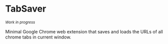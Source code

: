 TabSaver
===

<sub>*Work in progress*</sub>


Minimal Google Chrome web extension that saves and loads the URLs of all chrome tabs in current window.
